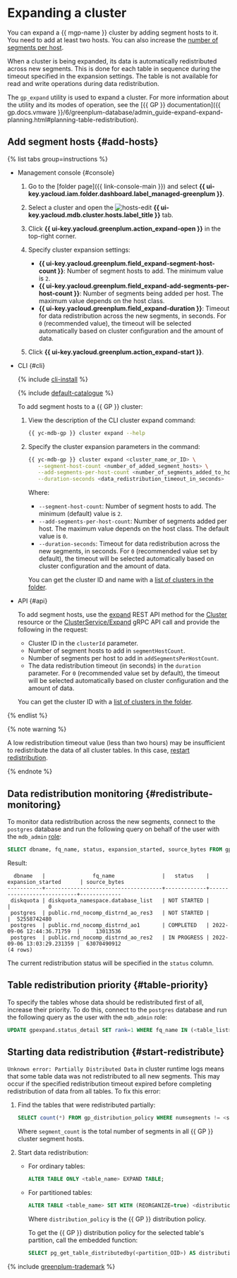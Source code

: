 # Expanding a cluster

You can expand a {{ mgp-name }} cluster by adding segment hosts to it. You need to add at least two hosts. You can also increase the [number of segments per host](../../concepts/index.md).

When a cluster is being expanded, its data is automatically redistributed across new segments. This is done for each table in sequence during the timeout specified in the expansion settings. The table is not available for read and write operations during data redistribution.

The `gp_expand` utility is used to expand a cluster. For more information about the utility and its modes of operation, see the [{{ GP }} documentation]({{ gp.docs.vmware }}/6/greenplum-database/admin_guide-expand-expand-planning.html#planning-table-redistribution).

## Add segment hosts {#add-hosts}

{% list tabs group=instructions %}

- Management console {#console}

   1. Go to the [folder page]({{ link-console-main }}) and select **{{ ui-key.yacloud.iam.folder.dashboard.label_managed-greenplum }}**.
   1. Select a cluster and open the ![hosts-edit](../../_assets/../../_assets/console-icons/cube.svg) **{{ ui-key.yacloud.mdb.cluster.hosts.label_title }}** tab.
   1. Click **{{ ui-key.yacloud.greenplum.action_expand-open }}** in the top-right corner.
   1. Specify cluster expansion settings:

      * **{{ ui-key.yacloud.greenplum.field_expand-segment-host-count }}**: Number of segment hosts to add. The minimum value is `2`.
      * **{{ ui-key.yacloud.greenplum.field_expand-add-segments-per-host-count }}**: Number of segments being added per host. The maximum value depends on the host class.
      * **{{ ui-key.yacloud.greenplum.field_expand-duration }}**: Timeout for data redistribution across the new segments, in seconds. For `0` (recommended value), the timeout will be selected automatically based on cluster configuration and the amount of data.
   1. Click **{{ ui-key.yacloud.greenplum.action_expand-start }}**.

- CLI {#cli}

   {% include [cli-install](../../../_includes/cli-install.md) %}

   {% include [default-catalogue](../../../_includes/default-catalogue.md) %}

   To add segment hosts to a {{ GP }} cluster:

   1. View the description of the CLI cluster expand command:

      ```bash
      {{ yc-mdb-gp }} cluster expand --help
      ```

   1. Specify the cluster expansion parameters in the command:

      ```bash
      {{ yc-mdb-gp }} cluster expand <cluster_name_or_ID> \
         --segment-host-count <number_of_added_segment_hosts> \
         --add-segments-per-host-count <number_of_segments_added_to_host> \
         --duration-seconds <data_redistribution_timeout_in_seconds>
      ```

      Where:

      * `--segment-host-count`: Number of segment hosts to add. The minimum (default) value is `2`.
      * `--add-segments-per-host-count`: Number of segments added per host. The maximum value depends on the host class. The default value is `0`.
      * `--duration-seconds`: Timeout for data redistribution across the new segments, in seconds. For `0` (recommended value set by default), the timeout will be selected automatically based on cluster configuration and the amount of data.

      You can get the cluster ID and name with a [list of clusters in the folder](../cluster-list.md#list-clusters).

- API {#api}

   To add segment hosts, use the [expand](../../api-ref/Cluster/expand.md) REST API method for the [Cluster](../../api-ref/Cluster/index.md) resource or the [ClusterService/Expand](../../api-ref/grpc/cluster_service.md#Expand) gRPC API call and provide the following in the request:

   * Cluster ID in the `clusterId` parameter.
   * Number of segment hosts to add in `segmentHostCount`.
   * Number of segments per host to add in `addSegmentsPerHostCount`.
   * The data redistribution timeout (in seconds) in the `duration` parameter. For `0` (recommended value set by default), the timeout will be selected automatically based on cluster configuration and the amount of data.

   You can get the cluster ID with a [list of clusters in the folder](../cluster-list.md#list-clusters).

{% endlist %}

{% note warning %}

A low redistribution timeout value (less than two hours) may be insufficient to redistribute the data of all cluster tables. In this case, [restart redistribution](#start-redistribute).

{% endnote %}

## Data redistribution monitoring {#redistribute-monitoring}

To monitor data redistribution across the new segments, connect to the `postgres` database and run the following query on behalf of the user with the `mdb_admin` [role](../../concepts/cluster-users.md#mdb_admin):

```sql
SELECT dbname, fq_name, status, expansion_started, source_bytes FROM gpexpand.status_detail;
```

Result:

```text
  dbname   |               fq_name               |   status    |     expansion_started      | source_bytes
-----------+-------------------------------------+-------------+----------------------------+-------------
 diskquota | diskquota_namespace.database_list   | NOT STARTED |                            |            0
 postgres  | public.rnd_nocomp_distrnd_ao_res3   | NOT STARTED |                            |  52558742480
 postgres  | public.rnd_nocomp_distrnd_ao1       | COMPLETED   | 2022-09-06 12:44:36.71759  |     13013536
 postgres  | public.rnd_nocomp_distrnd_ao_res2   | IN PROGRESS | 2022-09-06 13:03:29.231359 |  63070490912
(4 rows)
```

The current redistribution status will be specified in the `status` column.

## Table redistribution priority {#table-priority}

To specify the tables whose data should be redistributed first of all, increase their priority. To do this, connect to the `postgres` database and run the following query as the user with the `mdb_admin` role:

```sql
UPDATE gpexpand.status_detail SET rank=1 WHERE fq_name IN (<table_list>);
```

## Starting data redistribution {#start-redistribute}

`Unknown error: Partially Distributed Data` in cluster runtime logs means that some table data was not redistributed to all new segments. This may occur if the specified redistribution timeout expired before completing redistribution of data from all tables. To fix this error:

1. Find the tables that were redistributed partially:

   ```sql
   SELECT count(*) FROM gp_distribution_policy WHERE numsegments != <segment_count>;
   ```

   Where `segment_count` is the total number of segments in all {{ GP }} cluster segment hosts.

1. Start data redistribution:

   * For ordinary tables:

      ```sql
      ALTER TABLE ONLY <table_name> EXPAND TABLE;
      ```

   * For partitioned tables:

      ```sql
      ALTER TABLE <table_name> SET WITH (REORGANIZE=true) <distribution_policy>;
      ```

      Where `distribution_policy` is the {{ GP }} distribution policy.

      To get the {{ GP }} distribution policy for the selected table's partition, call the embedded function:

      ```sql
      SELECT pg_get_table_distributedby(<partition_OID>) AS distribution_policy;
      ```

{% include [greenplum-trademark](../../../_includes/mdb/mgp/trademark.md) %}
